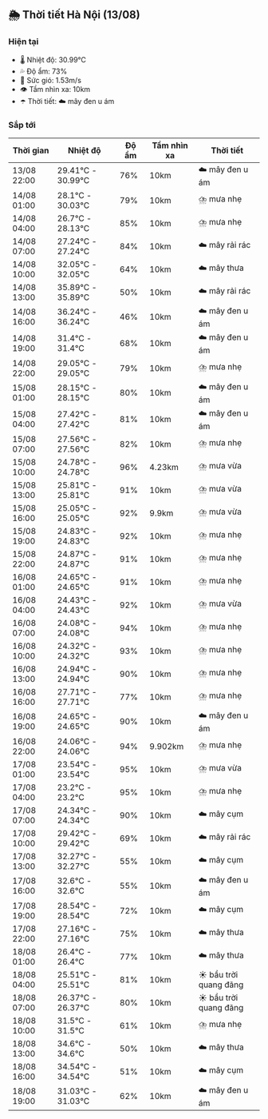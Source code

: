 ## 🌦️ Thời tiết Hà Nội (13/08)

### Hiện tại

- 🌡️ Nhiệt độ: 30.99℃
- 💦 Độ ẩm: 73%
- 💨 Sức gió: 1.53m/s
- 👁️ Tầm nhìn xa: 10km
- ☂️ Thời tiết: ☁️ mây đen u ám

### Sắp tới

| Thời gian | Nhiệt độ | Độ ẩm | Tầm nhìn xa | Thời tiết |
| --- | --- | --- | --- | --- |
| 13/08 22:00 | 29.41℃ - 30.99℃ | 76% | 10km | ☁️ mây đen u ám |
| 14/08 01:00 | 28.1℃ - 30.03℃ | 79% | 10km | ⛈️ mưa nhẹ |
| 14/08 04:00 | 26.7℃ - 28.13℃ | 85% | 10km | ⛈️ mưa nhẹ |
| 14/08 07:00 | 27.24℃ - 27.24℃ | 84% | 10km | ☁️ mây rải rác |
| 14/08 10:00 | 32.05℃ - 32.05℃ | 64% | 10km | ☁️ mây thưa |
| 14/08 13:00 | 35.89℃ - 35.89℃ | 50% | 10km | ☁️ mây rải rác |
| 14/08 16:00 | 36.24℃ - 36.24℃ | 46% | 10km | ☁️ mây đen u ám |
| 14/08 19:00 | 31.4℃ - 31.4℃ | 68% | 10km | ☁️ mây đen u ám |
| 14/08 22:00 | 29.05℃ - 29.05℃ | 79% | 10km | ⛈️ mưa nhẹ |
| 15/08 01:00 | 28.15℃ - 28.15℃ | 80% | 10km | ☁️ mây đen u ám |
| 15/08 04:00 | 27.42℃ - 27.42℃ | 81% | 10km | ☁️ mây đen u ám |
| 15/08 07:00 | 27.56℃ - 27.56℃ | 82% | 10km | ⛈️ mưa nhẹ |
| 15/08 10:00 | 24.78℃ - 24.78℃ | 96% | 4.23km | ⛈️ mưa vừa |
| 15/08 13:00 | 25.81℃ - 25.81℃ | 91% | 10km | ⛈️ mưa vừa |
| 15/08 16:00 | 25.05℃ - 25.05℃ | 92% | 9.9km | ⛈️ mưa vừa |
| 15/08 19:00 | 24.83℃ - 24.83℃ | 92% | 10km | ⛈️ mưa nhẹ |
| 15/08 22:00 | 24.87℃ - 24.87℃ | 91% | 10km | ⛈️ mưa nhẹ |
| 16/08 01:00 | 24.65℃ - 24.65℃ | 91% | 10km | ⛈️ mưa nhẹ |
| 16/08 04:00 | 24.43℃ - 24.43℃ | 92% | 10km | ⛈️ mưa vừa |
| 16/08 07:00 | 24.08℃ - 24.08℃ | 94% | 10km | ⛈️ mưa nhẹ |
| 16/08 10:00 | 24.32℃ - 24.32℃ | 93% | 10km | ⛈️ mưa nhẹ |
| 16/08 13:00 | 24.94℃ - 24.94℃ | 90% | 10km | ⛈️ mưa nhẹ |
| 16/08 16:00 | 27.71℃ - 27.71℃ | 77% | 10km | ⛈️ mưa nhẹ |
| 16/08 19:00 | 24.65℃ - 24.65℃ | 90% | 10km | ☁️ mây đen u ám |
| 16/08 22:00 | 24.06℃ - 24.06℃ | 94% | 9.902km | ⛈️ mưa nhẹ |
| 17/08 01:00 | 23.54℃ - 23.54℃ | 95% | 10km | ⛈️ mưa vừa |
| 17/08 04:00 | 23.2℃ - 23.2℃ | 95% | 10km | ⛈️ mưa nhẹ |
| 17/08 07:00 | 24.34℃ - 24.34℃ | 90% | 10km | ☁️ mây cụm |
| 17/08 10:00 | 29.42℃ - 29.42℃ | 69% | 10km | ☁️ mây rải rác |
| 17/08 13:00 | 32.27℃ - 32.27℃ | 55% | 10km | ☁️ mây cụm |
| 17/08 16:00 | 32.6℃ - 32.6℃ | 55% | 10km | ☁️ mây đen u ám |
| 17/08 19:00 | 28.54℃ - 28.54℃ | 72% | 10km | ☁️ mây cụm |
| 17/08 22:00 | 27.16℃ - 27.16℃ | 75% | 10km | ☁️ mây thưa |
| 18/08 01:00 | 26.4℃ - 26.4℃ | 77% | 10km | ☁️ mây thưa |
| 18/08 04:00 | 25.51℃ - 25.51℃ | 81% | 10km | ☀️ bầu trời quang đãng |
| 18/08 07:00 | 26.37℃ - 26.37℃ | 80% | 10km | ☀️ bầu trời quang đãng |
| 18/08 10:00 | 31.5℃ - 31.5℃ | 61% | 10km | ⛈️ mưa nhẹ |
| 18/08 13:00 | 34.6℃ - 34.6℃ | 50% | 10km | ☁️ mây thưa |
| 18/08 16:00 | 34.54℃ - 34.54℃ | 51% | 10km | ☁️ mây cụm |
| 18/08 19:00 | 31.03℃ - 31.03℃ | 62% | 10km | ☁️ mây đen u ám |

